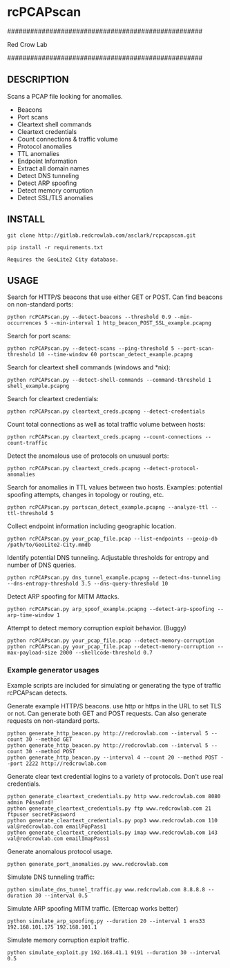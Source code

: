 # rcPCAPscan 
###################################################

Red Crow Lab

###################################################

## DESCRIPTION

Scans a PCAP file looking for anomalies.

- Beacons
- Port scans
- Cleartext shell commands
- Cleartext credentials
- Count connections & traffic volume
- Protocol anomalies
- TTL anomalies
- Endpoint Information
- Extract all domain names
- Detect DNS tunneling
- Detect ARP spoofing
- Detect memory corruption
- Detect SSL/TLS anomalies 

## INSTALL

```
git clone http://gitlab.redcrowlab.com/asclark/rcpcapscan.git

pip install -r requirements.txt

Requires the GeoLite2 City database.
```

## USAGE

Search for HTTP/S beacons that use either GET or POST. Can find beacons on non-standard ports:
```
python rcPCAPscan.py --detect-beacons --threshold 0.9 --min-occurrences 5 --min-interval 1 http_beacon_POST_SSL_example.pcapng
```
Search for port scans:
```
python rcPCAPscan.py --detect-scans --ping-threshold 5 --port-scan-threshold 10 --time-window 60 portscan_detect_example.pcapng
```
Search for cleartext shell commands (windows and *nix):
```
python rcPCAPscan.py --detect-shell-commands --command-threshold 1 shell_example.pcapng
```
Search for cleartext credentials:
```
python rcPCAPscan.py cleartext_creds.pcapng --detect-credentials
```
Count total connections as well as total traffic volume between hosts:
```
python rcPCAPscan.py cleartext_creds.pcapng --count-connections --count-traffic
```
Detect the anomalous use of protocols on unusual ports:
```
python rcPCAPscan.py cleartext_creds.pcapng --detect-protocol-anomalies
```
Search for anomalies in TTL values between two hosts. Examples: potential spoofing attempts, changes in topology or routing, etc.
```
python rcPCAPscan.py portscan_detect_example.pcapng --analyze-ttl --ttl-threshold 5
```
Collect endpoint information including geographic location.
```
python rcPCAPscan.py your_pcap_file.pcap --list-endpoints --geoip-db /path/to/GeoLite2-City.mmdb
```
Identify potential DNS tunneling. Adjustable thresholds for entropy and number of DNS queries.
```
python rcPCAPscan.py dns_tunnel_example.pcapng --detect-dns-tunneling --dns-entropy-threshold 3.5 --dns-query-threshold 10
```

Detect ARP spoofing for MITM Attacks.
```
python rcPCAPscan.py arp_spoof_example.pcapng --detect-arp-spoofing --arp-time-window 1
```

Attempt to detect memory corruption exploit behavior. (Buggy)
```
python rcPCAPscan.py your_pcap_file.pcap --detect-memory-corruption
python rcPCAPscan.py your_pcap_file.pcap --detect-memory-corruption --max-payload-size 2000 --shellcode-threshold 0.7
```

### Example generator usages

Example scripts are included for simulating or generating the type of traffic rcPCAPscan detects.


Generate example HTTP/S beacons. use http or https in the URL to set TLS or not. Can generate both GET and POST requests.
Can also generate requests on non-standard ports.
```
python generate_http_beacon.py http://redcrowlab.com --interval 5 --count 30 --method GET
python generate_http_beacon.py http://redcrowlab.com --interval 5 --count 30 --method POST
python generate_http_beacon.py --interval 4 --count 20 --method POST --port 2222 http://redcrowlab.com
```

Generate clear text credential logins to a variety of protocols. Don't use real credentials.
```
python generate_cleartext_credentials.py http www.redcrowlab.com 8080 admin P4ssw0rd!
python generate_cleartext_credentials.py ftp www.redcrowlab.com 21 ftpuser secretPassword
python generate_cleartext_credentials.py pop3 www.redcrowlab.com 110 val@redcrowlab.com emailPopPass1
python generate_cleartext_credentials.py imap www.redcrowlab.com 143 val@redcrowlab.com emailImapPass1
```

Generate anomalous protocol usage. 
```
python generate_port_anomalies.py www.redcrowlab.com
```

Simulate DNS tunneling traffic:
```
python simulate_dns_tunnel_traffic.py www.redcrowlab.com 8.8.8.8 --duration 30 --interval 0.5
```

Simulate ARP spoofing MITM traffic. (Ettercap works better)
```
python simulate_arp_spoofing.py --duration 20 --interval 1 ens33 192.168.101.175 192.168.101.1
```

Simulate memory corruption exploit traffic.
```
python simulate_exploit.py 192.168.41.1 9191 --duration 30 --interval 0.5
```